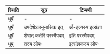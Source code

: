 | स्थिति | सूत्र | टिप्पणी |
| ----- | ------- | ------ |
| धूषँ | - | - |
| धूषँ | उपदेशेऽजनुनासिक इत् | अँ-इत्यस्य इत्संज्ञा |
| धूषँ | शेषात् कर्तरि परस्मैपदम् | इति परस्मैपदम् |
| धूष् | तस्य लोपः | इत्संज्ञकस्य लोपः |

